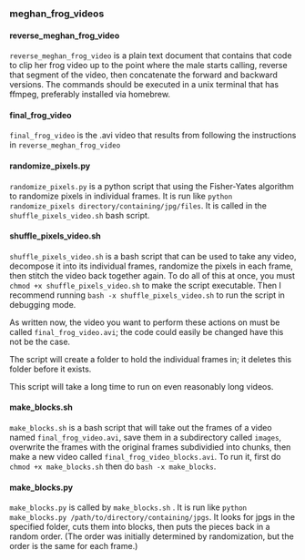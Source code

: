 ### meghan_frog_videos

#### reverse_meghan_frog_video
`reverse_meghan_frog_video` is a plain text document that contains that code to clip her frog video up to the point where the male starts calling, reverse that segment of the video, then concatenate the forward and backward versions. The commands should be executed in a unix terminal that has ffmpeg, preferably installed via homebrew.

#### final_frog_video
`final_frog_video` is the .avi video that results from following the instructions in `reverse_meghan_frog_video`

#### randomize_pixels.py
`randomize_pixels.py` is a python script that using the Fisher-Yates algorithm to randomize pixels in individual frames. It is run like `python randomize_pixels directory/containing/jpg/files`. It is called in the `shuffle_pixels_video.sh` bash script.

#### shuffle_pixels_video.sh
`shuffle_pixels_video.sh` is a bash script that can be used to take any video, decompose it into its individual frames, randomize the pixels in each frame, then stitch the video back together again. To do all of this at once, you must `chmod +x shuffle_pixels_video.sh` to make the script executable. Then I recommend running `bash -x shuffle_pixels_video.sh` to run the script in debugging mode.

As written now, the video you want to perform these actions on must be called `final_frog_video.avi`; the code could easily be changed have this not be the case.

The script will create a folder to hold the individual frames in; it deletes this folder before it exists.

This script will take a long time to run on even reasonably long videos.

#### make_blocks.sh
`make_blocks.sh` is a bash script that will take out the frames of a video named `final_frog_video.avi`, save them in a subdirectory called `images`, overwrite the frames with the original frames subdividied into chunks, then make a new video called `final_frog_video_blocks.avi`.  To run it, first do `chmod +x make_blocks.sh` then do `bash -x make_blocks`.

#### make_blocks.py
`make_blocks.py` is called by `make_blocks.sh` . It is run like `python make_blocks.py /path/to/directory/containing/jpgs`. It looks for jpgs in the specified folder, cuts them into blocks, then puts the pieces back in a random order. (The order was initially determined by randomization, but the order is the same for each frame.)
